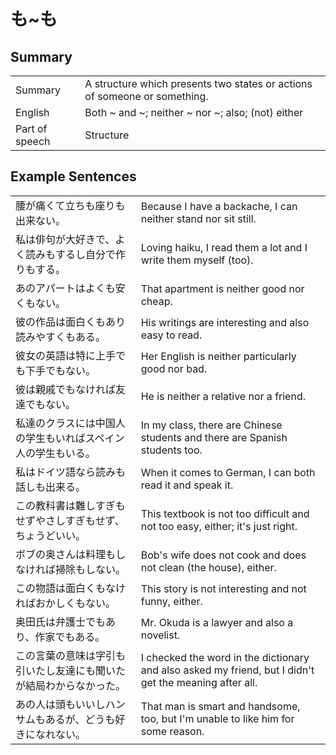 # も~も

## Summary

<table><tr>   <td>Summary</td>   <td>A structure which presents two states or actions of someone or something.</td></tr><tr>   <td>English</td>   <td>Both ~ and ~; neither ~ nor ~; also; (not) either</td></tr><tr>   <td>Part of speech</td>   <td>Structure</td></tr></table>

## Example Sentences

<table><tr>   <td>腰が痛くて立ちも座りも出来ない。</td>   <td>Because I have a backache, I can neither stand nor sit still.</td></tr><tr>   <td>私は俳句が大好きで、よく読みもするし自分で作りもする。</td>   <td>Loving haiku, I read them a lot and I write them myself (too).</td></tr><tr>   <td>あのアパートはよくも安くもない。</td>   <td>That apartment is neither good nor cheap.</td></tr><tr>   <td>彼の作品は面白くもあり読みやすくもある。</td>   <td>His writings are interesting and also easy to read.</td></tr><tr>   <td>彼女の英語は特に上手でも下手でもない。</td>   <td>Her English is neither particularly good nor bad.</td></tr><tr>   <td>彼は親戚でもなければ友達でもない。</td>   <td>He is neither a relative nor a friend.</td></tr><tr>   <td>私達のクラスには中国人の学生もいればスペイン人の学生もいる。</td>   <td>In my class, there are Chinese students and there are Spanish students too.</td></tr><tr>   <td>私はドイツ語なら読みも話しも出来る。</td>   <td>When it comes to German, I can both read it and speak it.</td></tr><tr>   <td>この教科書は難しすぎもせずやさしすぎもせず、ちょうどいい。</td>   <td>This textbook is not too difficult and not too easy, either; it's just right.</td></tr><tr>   <td>ボブの奥さんは料理もしなければ掃除もしない。</td>   <td>Bob's wife does not cook and does not clean (the house), either.</td></tr><tr>   <td>この物語は面白くもなければおかしくもない。</td>   <td>This story is not interesting and not funny, either.</td></tr><tr>   <td>奥田氏は弁護士でもあり、作家でもある。</td>   <td>Mr. Okuda is a lawyer and also a novelist.</td></tr><tr>   <td>この言葉の意味は字引も引いたし友達にも聞いたが結局わからなかった。</td>   <td>I checked the word in the dictionary and also asked my friend, but I didn't get the meaning after all.</td></tr><tr>   <td>あの人は頭もいいしハンサムもあるが、どうも好きになれない。</td>   <td>That man is smart and handsome, too, but I'm unable to like him for some reason.</td></tr></table>

